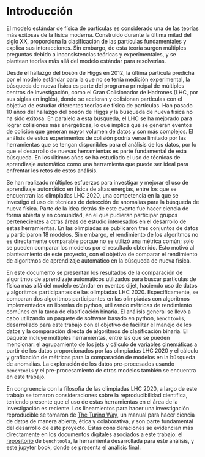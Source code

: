 # Introducción
El modelo estándar de física de partículas es considerado una de las teorías más exitosas de la física moderna. Construido durante la última mitad del siglo XX, proporciona la clasificación de las partículas fundamentales y explica sus interacciones. Sin embargo, de esta teoría surgen múltiples preguntas debido a inconsistencias teóricas y experimentales, y se plantean teorías más allá del modelo estándar para resolverlas. 

Desde el hallazgo del bosón de Higgs en 2012, la última partícula predicha por el modelo estándar para la que no se tenía medición experimental, la búsqueda de nueva física es parte del programa principal de múltiples centros de investigación, como el Gran Colisionador de Hadrones (LHC, por sus siglas en inglés), donde se aceleran y colisionan partículas con el objetivo de estudiar diferentes teorías de física de partículas. Han pasado 10 años del hallazgo del bosón de Higgs y la búsqueda de nueva física no ha sido exitosa. En paralelo a esta búsqueda, el LHC se ha mejorado para lograr colisiones más energéticas, lo que implica que se generan eventos de colisión que generan mayor volumen de datos y son más complejos. El análisis de estos experimentos de colisión podría verse limitado por las herramientas que se tengan disponibles para el análisis de los datos, por lo que el desarrollo de nuevas herramientas es parte fundamental de esta búsqueda. En los últimos años se ha estudiado el uso de técnicas de aprendizaje automático como una herramienta que puede ser ideal para enfrentar los retos de estos análisis.

Se han realizado múltiples esfuerzos para investigar y mejorar el uso de aprendizaje automático en física de altas energías, entre los que se encuentran las olimpiadas LHC 2020, una competencia en la que se investigó el uso de técnicas de detección de anomalías para la búsqueda de nueva física. Parte de la idea detrás de este evento fue hacer ciencia de forma abierta y en comunidad, en el que pudieran participar grupos pertenecientes a otras áreas de estudio interesados en el desarrollo de estas herramientas. En las olimpiadas se publicaron tres conjuntos de datos y participaron 18 modelos. Sin embargo, el rendimiento de los algoritmos no es directamente comparable porque no se utilizó una métrica común; solo se pueden comparar los modelos por el resultado obtenido. Esto motivó al planteamiento de este proyecto, con el objetivo de comparar el rendimiento de algoritmos de aprendizaje automático en la búsqueda de nueva física.

En este documento se presentan los resultados de la comparación de algoritmos de aprendizaje automáticos utilizados para buscar partículas de física más allá del modelo estándar en eventos dijet, haciendo uso de datos y algoritmos participantes de las olimpiadas LHC 2020. Específicamente, se comparan dos algoritmos participantes en las olimpiadas con algoritmos implementados en librerías de python, utilizando métricas de rendimiento comúnes en la tarea de clasificación binaria. El análisis general se llevó a cabo utilizando un paquete de software basado en python, `benchtools`, desarrollado para este trabajo con el objetivo de facilitar el manejo de los datos y la comparación directa de algoritmos de clasificación binaria. El paquete incluye múltiples herramientas, entre las que se pueden mencionar: el agrupamiento de los jets y cálculo de variables cinemáticas a partir de los datos proporcionados por las olimpiadas LHC 2020 y el cálculo y graficación de métricas para la comparación de modelos en la búsqueda de anomalías. La exploración de los datos pre-procesados usando `benchtools` y el pre-procesamiento de otros modelos también se encuentra en este trabajo.

En congruencia con la filosofía de las olimpiadas LHC 2020, a largo de este trabajo se tomaron consideraciones sobre la reproducibilidad científica, teniendo presente que el uso de estas herramientas en el área de la investigación es reciente. Los lineamientos para hacer una investigación reproducible se tomaron de [The Turing Way](https://the-turing-way.netlify.app/welcome), un manual para hacer ciencia de datos de manera abierta, ética y colaborativa, y son parte fundamental del desarrollo de este proyecto. Estas consideraciones se evidencian más directamente en los documentos digitales asociados a este trabajo: el [repositorio](https://github.com/marianaiv/benchtools) de `benchtoola`, la herramienta desarrollada para este análisis, y este jupyter book, donde se presenta el análisis final.
